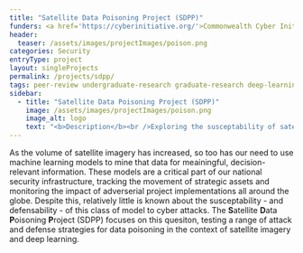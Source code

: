 ```yaml
---
title: "Satellite Data Poisoning Project (SDPP)"
funders: <a href='https://cyberinitiative.org/'>Commonwealth Cyber Initiative</a><br />
header:
  teaser: /assets/images/projectImages/poison.png
categories: Security
entryType: project
layout: singleProjects
permalink: /projects/sdpp/
tags: peer-review undergraduate-research graduate-research deep-learning satellite-imagery
sidebar:
  - title: "Satellite Data Poisoning Project (SDPP)"
    image: /assets/images/projectImages/poison.png
    image_alt: logo
    text: "<b>Description</b><br />Exploring the susceptability of satellite imagery to data poisoning cyber attacks.<br /><b>Timeline:</b><br />Summer 2019 to Present<br /><b>People:</b><br /><a href='/people/peterkemperfall2017'>Peter Kemper</a><br /><a href='/people/danrunfolafall2017'>Dan Runfola</a><br /><a href='/people/ethanbrewerspring2020'>Ethan Brewer</a><br /><a href='/people/yawoforispring2019'>Yaw Ofori-Addae</a><br /><a href='/people/jasonlinfall2019'>Jason Lin</a><br /><a href='/people/ericnubbefall2019'>Eric Nubbe </a><br />"
---
```

As the volume of satellite imagery has increased, so too has our need to use machine learning models to mine that data for meainingful, decision-relevant information.  These models are a critical part of our national security infrastructure, tracking the movement of strategic assets and monitoring the impact of adverserial project implementations all around the globe.  Despite this, relatively little is known about the susceptability - and defensability - of this class of model to cyber attacks.  The **S**atellite **D**ata **P**oisoning **P**roject (SDPP) focuses on this quesiton, testing a range of attack and defense strategies for data poisoning in the context of satellite imagery and deep learning.  